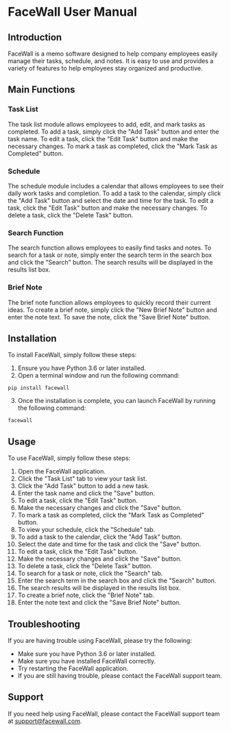# FaceWall User Manual

## Introduction

FaceWall is a memo software designed to help company employees easily manage their tasks, schedule, and notes. It is easy to use and provides a variety of features to help employees stay organized and productive.

## Main Functions

### Task List

The task list module allows employees to add, edit, and mark tasks as completed. To add a task, simply click the "Add Task" button and enter the task name. To edit a task, click the "Edit Task" button and make the necessary changes. To mark a task as completed, click the "Mark Task as Completed" button.

### Schedule

The schedule module includes a calendar that allows employees to see their daily work tasks and completion. To add a task to the calendar, simply click the "Add Task" button and select the date and time for the task. To edit a task, click the "Edit Task" button and make the necessary changes. To delete a task, click the "Delete Task" button.

### Search Function

The search function allows employees to easily find tasks and notes. To search for a task or note, simply enter the search term in the search box and click the "Search" button. The search results will be displayed in the results list box.

### Brief Note

The brief note function allows employees to quickly record their current ideas. To create a brief note, simply click the "New Brief Note" button and enter the note text. To save the note, click the "Save Brief Note" button.

## Installation

To install FaceWall, simply follow these steps:

1. Ensure you have Python 3.6 or later installed.
2. Open a terminal window and run the following command:

```
pip install facewall
```

3. Once the installation is complete, you can launch FaceWall by running the following command:

```
facewall
```

## Usage

To use FaceWall, simply follow these steps:

1. Open the FaceWall application.
2. Click the "Task List" tab to view your task list.
3. Click the "Add Task" button to add a new task.
4. Enter the task name and click the "Save" button.
5. To edit a task, click the "Edit Task" button.
6. Make the necessary changes and click the "Save" button.
7. To mark a task as completed, click the "Mark Task as Completed" button.
8. To view your schedule, click the "Schedule" tab.
9. To add a task to the calendar, click the "Add Task" button.
10. Select the date and time for the task and click the "Save" button.
11. To edit a task, click the "Edit Task" button.
12. Make the necessary changes and click the "Save" button.
13. To delete a task, click the "Delete Task" button.
14. To search for a task or note, click the "Search" tab.
15. Enter the search term in the search box and click the "Search" button.
16. The search results will be displayed in the results list box.
17. To create a brief note, click the "Brief Note" tab.
18. Enter the note text and click the "Save Brief Note" button.

## Troubleshooting

If you are having trouble using FaceWall, please try the following:

* Make sure you have Python 3.6 or later installed.
* Make sure you have installed FaceWall correctly.
* Try restarting the FaceWall application.
* If you are still having trouble, please contact the FaceWall support team.

## Support

If you need help using FaceWall, please contact the FaceWall support team at support@facewall.com.